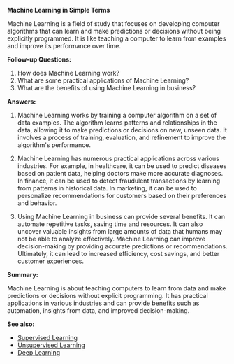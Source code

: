 **Machine Learning in Simple Terms**

Machine Learning is a field of study that focuses on developing computer algorithms
that can learn and make predictions or decisions without being explicitly
programmed. It is like teaching a computer to learn from examples and improve
its performance over time.

**Follow-up Questions:**

1. How does Machine Learning work?
2. What are some practical applications of Machine Learning?
3. What are the benefits of using Machine Learning in business?

**Answers:**

1. Machine Learning works by training a computer algorithm on a set of data
   examples. The algorithm learns patterns and relationships in the data,
   allowing it to make predictions or decisions on new, unseen data. It
   involves a process of training, evaluation, and refinement to improve the
   algorithm's performance.

2. Machine Learning has numerous practical applications across various
   industries. For example, in healthcare, it can be used to predict diseases
   based on patient data, helping doctors make more accurate diagnoses. In
   finance, it can be used to detect fraudulent transactions by learning from
   patterns in historical data. In marketing, it can be used to personalize
   recommendations for customers based on their preferences and behavior.

3. Using Machine Learning in business can provide several benefits. It can
   automate repetitive tasks, saving time and resources. It can also uncover
   valuable insights from large amounts of data that humans may not be able to
   analyze effectively. Machine Learning can improve decision-making by
   providing accurate predictions or recommendations. Ultimately, it can lead
   to increased efficiency, cost savings, and better customer experiences.

**Summary:**

Machine Learning is about teaching computers to learn from data and make
predictions or decisions without explicit programming. It has practical
applications in various industries and can provide benefits such as automation,
insights from data, and improved decision-making.

**See also:**

- [Supervised Learning](?concept=supervised+learning&specialist_role=ML+Engineer&target_audience=Manager+without+much+technical+background)
- [Unsupervised Learning](?concept=unsupervised+learning&specialist_role=ML+Engineer&target_audience=Manager+without+much+technical+background)
- [Deep Learning](?concept=deep+learning&specialist_role=ML+Engineer&target_audience=Manager+without+much+technical+background)